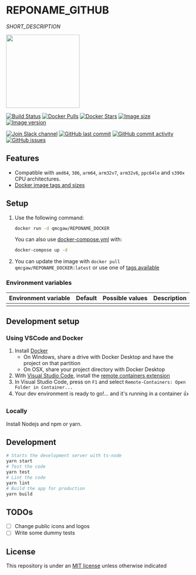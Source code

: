 # REPONAME_GITHUB

*SHORT_DESCRIPTION*

<img height="200" src="title.svg?sanitize=true">

[![Build Status](https://travis-ci.org/qdm12/REPONAME_GITHUB.svg?branch=master)](https://travis-ci.org/qdm12/REPONAME_GITHUB)
[![Docker Pulls](https://img.shields.io/docker/pulls/qmcgaw/REPONAME_DOCKER.svg)](https://hub.docker.com/r/qmcgaw/REPONAME_DOCKER)
[![Docker Stars](https://img.shields.io/docker/stars/qmcgaw/REPONAME_DOCKER.svg)](https://hub.docker.com/r/qmcgaw/REPONAME_DOCKER)
[![Image size](https://images.microbadger.com/badges/image/qmcgaw/REPONAME_DOCKER.svg)](https://microbadger.com/images/qmcgaw/REPONAME_DOCKER)
[![Image version](https://images.microbadger.com/badges/version/qmcgaw/REPONAME_DOCKER.svg)](https://microbadger.com/images/qmcgaw/REPONAME_DOCKER)

[![Join Slack channel](https://img.shields.io/badge/slack-@qdm12-yellow.svg?logo=slack)](https://join.slack.com/t/qdm12/shared_invite/enQtOTE0NjcxNTM1ODc5LTYyZmVlOTM3MGI4ZWU0YmJkMjUxNmQ4ODQ2OTAwYzMxMTlhY2Q1MWQyOWUyNjc2ODliNjFjMDUxNWNmNzk5MDk)
[![GitHub last commit](https://img.shields.io/github/last-commit/qdm12/REPONAME_GITHUB.svg)](https://github.com/qdm12/REPONAME_GITHUB/issues)
[![GitHub commit activity](https://img.shields.io/github/commit-activity/y/qdm12/REPONAME_GITHUB.svg)](https://github.com/qdm12/REPONAME_GITHUB/issues)
[![GitHub issues](https://img.shields.io/github/issues/qdm12/REPONAME_GITHUB.svg)](https://github.com/qdm12/REPONAME_GITHUB/issues)

## Features

- Compatible with `amd64`, `386`, `arm64`, `arm32v7`, `arm32v6`, `ppc64le` and `s390x` CPU architectures.
- [Docker image tags and sizes](https://hub.docker.com/repository/docker/qmcgaw/REPONAME_DOCKER/tags)

## Setup

1. Use the following command:

    ```sh
    docker run -d qmcgaw/REPONAME_DOCKER
    ```

    You can also use [docker-compose.yml](https://github.com/qdm12/REPONAME_GITHUB/blob/master/docker-compose.yml) with:

    ```sh
    docker-compose up -d
    ```

1. You can update the image with `docker pull qmcgaw/REPONAME_DOCKER:latest` or use one of [tags available](https://hub.docker.com/repository/docker/qmcgaw/REPONAME_DOCKER/tags)

### Environment variables

| Environment variable | Default | Possible values | Description |
| --- | --- | --- | --- |
|  |  |  |  |

## Development setup

### Using VSCode and Docker

1. Install [Docker](https://docs.docker.com/install/)
    - On Windows, share a drive with Docker Desktop and have the project on that partition
    - On OSX, share your project directory with Docker Desktop
1. With [Visual Studio Code](https://code.visualstudio.com/download), install the [remote containers extension](https://marketplace.visualstudio.com/items?itemName=ms-vscode-remote.remote-containers)
1. In Visual Studio Code, press on `F1` and select `Remote-Containers: Open Folder in Container...`
1. Your dev environment is ready to go!... and it's running in a container :+1:

### Locally

Install Nodejs and npm or yarn.

## Development

```sh
# Starts the development server with ts-node
yarn start
# Test the code
yarn test
# Lint the code
yarn lint
# Build the app for production
yarn build
```

## TODOs

- [ ] Change public icons and logos
- [ ] Write some dummy tests

## License

This repository is under an [MIT license](https://github.com/qdm12/REPONAME_GITHUB/master/license) unless otherwise indicated
